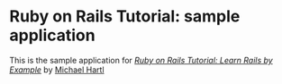 # Ruby on Rails Tutorial: sample application

This is the sample application for 
[*Ruby on Rails Tutorial: Learn Rails by Example*](http://railstutorial.org/) by [Michael Hartl](http://michaelhartl.com/)
